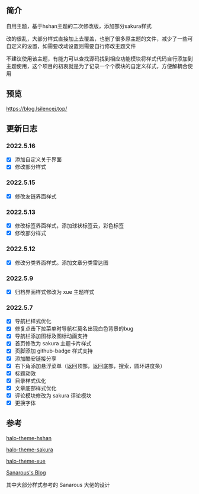 ## 简介
自用主题，基于hshan主题的二次修改版，添加部分sakura样式

改的很乱，大部分样式直接加上去覆盖，也删了很多原主题的文件，减少了一些可自定义的设置，如需要改动设置则需要自行修改主题文件

不建议使用该主题，有能力可以查找源码找到相应功能模块将样式代码自行添加到主题使用，这个项目的初衷就是为了记录一个个模块的自定义样式，方便解耦合使用

## 预览

https://blog.lsilencej.top/

## 更新日志

### 2022.5.16

* [x] 添加自定义关于界面
* [x] 修改部分样式

### 2022.5.15

* [x] 修改友链界面样式

### 2022.5.13

* [x] 修改标签界面样式，添加球状标签云，彩色标签
* [x] 修改部分样式

### 2022.5.12

* [x] 修改分类界面样式。添加文章分类雷达图

### 2022.5.9

* [x] 归档界面样式修改为 xue 主题样式

### 2022.5.7

* [x] 导航栏样式优化
* [x] 修复点击下拉菜单时导航栏莫名出现白色背景的bug
* [x] 导航栏添加图标及图标动画支持
* [x] 首页修改为 sakura 主题卡片样式
* [x] 页脚添加 github-badge 样式支持
* [x] 添加酷安链接分享
* [x] 右下角添加悬浮菜单（返回顶部，返回底部，搜索，圆环进度条）
* [x] 标题动效
* [x] 目录样式优化
* [x] 文章底部样式优化
* [x] 评论模块修改为 sakura 评论模块
* [x] 更换字体

## 参考

[halo-theme-hshan](https://github.com/halo-dev/halo-theme-hshan)

[halo-theme-sakura](https://github.com/LIlGG/halo-theme-sakura)

[ halo-theme-xue](https://github.com/xzhuz/halo-theme-xue)

[Sanarous's Blog](https://bestzuo.cn/)

其中大部分样式参考的 Sanarous 大佬的设计
